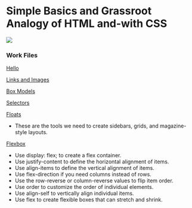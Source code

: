 <h1>Simple Basics and Grassroot Analogy of HTML and-with CSS</h1>

<img src='https://www.ionos.com/digitalguide/fileadmin/_processed_/0/d/csm_html-tagst_d63ed637fb.jpg'/>

<h3>Work Files</h3>

<a href='https://github.com/Captncarty/HTML-basics_css/tree/master/hello-css'>Hello</a>

<a href='https://github.com/Captncarty/HTML-basics_css/tree/master/links-and-images'>Links and Images</a>

<a href='https://github.com/Captncarty/HTML-basics_css/tree/master/css-box-models'>Box Models</a>

<a href='https://github.com/Captncarty/HTML-basics_css/tree/master/css-selectors'>Selectors</a>

<a href='https://github.com/Captncarty/HTML-basics_css/tree/master/floats'>Floats</a>
<ul>
  <li>These are the tools we need to create sidebars, grids, and magazine-style layouts.</li>
</ul>

<a href='https://github.com/Captncarty/HTML-basics_css/tree/master/flexbox'>Flexbox</a>
<ul>
    <li>Use display: flex; to create a flex container.</li>
    <li>Use justify-content to define the horizontal alignment of items.</li>
    <li>Use align-items to define the vertical alignment of items.</li>
    <li>Use flex-direction if you need columns instead of rows.</li>
    <li>Use the row-reverse or column-reverse values to flip item order.</li>
    <li>Use order to customize the order of individual elements.</li>
    <li>Use align-self to vertically align individual items.</li>
    <li>Use flex to create flexible boxes that can stretch and shrink.</li>
</ul>

